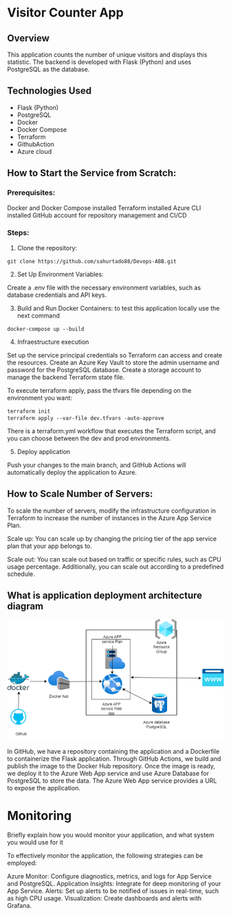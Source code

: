 # Visitor Counter App

## Overview

This application counts the number of unique visitors and displays this statistic. The backend is developed with Flask (Python) and uses PostgreSQL as the database.

## Technologies Used

- Flask (Python)
- PostgreSQL
- Docker
- Docker Compose
- Terraform
- GithubAction
- Azure cloud

## How to Start the Service from Scratch:

### Prerequisites:

Docker and Docker Compose installed
Terraform installed
Azure CLI installed
GitHub account for repository management and CI/CD

### Steps:

1. Clone the repository:
```
git clone https://github.com/sahurtado88/Devops-ABB.git
```

2. Set Up Environment Variables:

Create a .env file with the necessary environment variables, such as database credentials and API keys.

3. Build and Run Docker Containers: 
to test this application locally use the next command

```
docker-compose up --build
```
4. Infraestructure execution

Set up the service principal credentials so Terraform can access and create the resources. Create an Azure Key Vault to store the admin username and password for the PostgreSQL database. Create a storage account to manage the backend Terraform state file.

To execute terraform apply, pass the tfvars file depending on the environment you want:
```
terraform init
terraform apply --var-file dev.tfvars -auto-approve 
```
There is a terraform.yml workflow that executes the Terraform script, and you can choose between the dev and prod environments.

5. Deploy application

Push your changes to the main branch, and GitHub Actions will automatically deploy the application to Azure.


## How to Scale Number of Servers:

To scale the number of servers, modify the infrastructure configuration in Terraform to increase the number of instances in the Azure App Service Plan.

Scale up: You can scale up by changing the pricing tier of the app service plan that your app belongs to.

Scale out: You can scale out based on traffic or specific rules, such as CPU usage percentage. Additionally, you can scale out according to a predefined schedule.

## What is application deployment architecture diagram

![](.\Counterapp.drawio.png)

In GitHub, we have a repository containing the application and a Dockerfile to containerize the Flask application. Through GitHub Actions, we build and publish the image to the Docker Hub repository. Once the image is ready, we deploy it to the Azure Web App service and use Azure Database for PostgreSQL to store the data. The Azure Web App service provides a URL to expose the application.



# Monitoring

Briefly explain how you would monitor your application, and what system you would use for it

To effectively monitor the application, the following strategies can be employed:

Azure Monitor: Configure diagnostics, metrics, and logs for App Service and PostgreSQL.
Application Insights: Integrate for deep monitoring of your App Service.
Alerts: Set up alerts to be notified of issues in real-time, such as high CPU usage.
Visualization: Create dashboards and alerts with Grafana.
